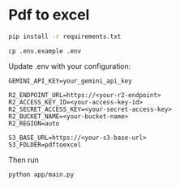 # Pdf to excel
```bash
pip install -r requirements.txt
```

```
cp .env.example .env
```

Update .env with your configuration:

```
GEMINI_API_KEY=your_gemini_api_key

R2_ENDPOINT_URL=https://<your-r2-endpoint>
R2_ACCESS_KEY_ID=<your-access-key-id>
R2_SECRET_ACCESS_KEY=<your-secret-access-key>
R2_BUCKET_NAME=<your-bucket-name>
R2_REGION=auto

S3_BASE_URL=https://<your-s3-base-url>
S3_FOLDER=pdftoexcel
```
Then run

```
python app/main.py
```
